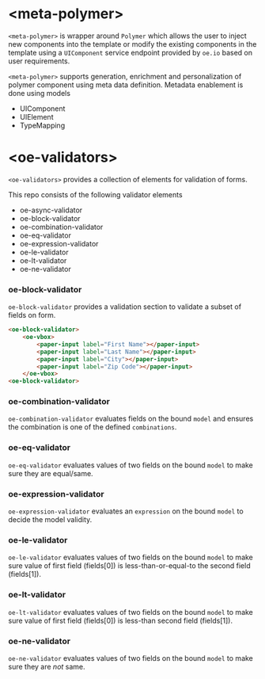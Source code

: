 # \<meta-polymer\>

`<meta-polymer>` is wrapper around `Polymer` which allows the user to inject new components into the template or modify the existing components in the template using a `UIComponent` service endpoint provided by `oe.io` based on user requirements.

`<meta-polymer>` supports generation, enrichment and personalization of polymer component using meta data definition. Metadata enablement is done using models

* UIComponent
* UIElement
* TypeMapping

# \<oe-validators\>

`<oe-validators>` provides a collection of elements for validation of forms.

This repo consists of the following validator elements

* oe-async-validator
* oe-block-validator
* oe-combination-validator
* oe-eq-validator
* oe-expression-validator
* oe-le-validator
* oe-lt-validator
* oe-ne-validator

### oe-block-validator
`oe-block-validator` provides a validation section to validate a subset of fields on form.

```html
<oe-block-validator>
    <oe-vbox>
        <paper-input label="First Name"></paper-input>
        <paper-input label="Last Name"></paper-input>
        <paper-input label="City"></paper-input>
        <paper-input label="Zip Code"></paper-input>
    </oe-vbox>
<oe-block-validator>
```

### oe-combination-validator
`oe-combination-validator` evaluates fields on the bound `model` and ensures the combination is one of the defined `combinations`.

### oe-eq-validator
`oe-eq-validator` evaluates values of two fields on the bound `model` to make sure they are equal/same.

### oe-expression-validator
`oe-expression-validator` evaluates an `expression` on the bound `model` to decide the model validity.

### oe-le-validator
`oe-le-validator` evaluates values of two fields on the bound `model` to make sure value of first field (fields[0]) is less-than-or-equal-to the second field (fields[1]).

### oe-lt-validator
`oe-lt-validator` evaluates values of two fields on the bound `model` to make sure value of first field (fields[0]) is less-than second field (fields[1]).

### oe-ne-validator
`oe-ne-validator` evaluates values of two fields on the bound `model` to make sure they are *not* same.

